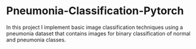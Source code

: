 # Pneumonia-Classification-Pytorch
In this project I implement basic image classification techniques using a pneumonia dataset that contains images for binary classification of normal and pneumonia classes.
